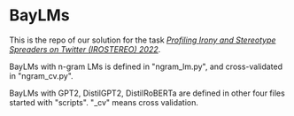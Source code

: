 # BayLMs
This is the repo of our solution for the task *[Profiling Irony and Stereotype Spreaders on Twitter (IROSTEREO) 2022](https://pan.webis.de/clef22/pan22-web/author-profiling.html)*.

BayLMs with n-gram LMs is defined in "ngram_lm.py", and cross-validated in "ngram_cv.py".

BayLMs with GPT2, DistilGPT2, DistilRoBERTa are defined in other four files started with "scripts". "_cv" means cross validation.
